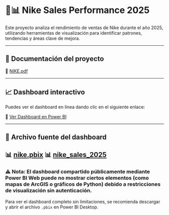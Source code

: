 # 👟📊 Nike Sales Performance 2025

Este proyecto analiza el rendimiento de ventas de Nike durante el año 2025, utilizando herramientas de visualización para identificar patrones, tendencias y áreas clave de mejora.

---

## 📄 Documentación del proyecto

📘 [NIKE.pdf](./NIKE.pdf)

---

## 📈 Dashboard interactivo

Puedes ver el dashboard en línea dando clic en el siguiente enlace:

🔗 [Ver Dashboard en Power BI](https://app.powerbi.com/view?r=eyJrIjoiYzFiZTU0YTYtNjFmNC00YjRiLTg0ODUtODAxNzNjMTk1YzQyIiwidCI6IjRiZjM4ZWEyLTgzMmQtNDU1Mi1iNTA4LTQyMTU3MGRhNDNmZiIsImMiOjR9)

---

## 📁 Archivo fuente del dashboard

📊 [nike.pbix](./nike.pbix)
📊 [nike_sales_2025](./nike_sales_2025.csv)
----

 ### ⚠️ Nota: El dashboard compartido públicamente mediante Power BI Web puede no mostrar ciertos elementos (como mapas de ArcGIS o gráficos de Python) debido a restricciones de visualización sin autenticación.  
Para ver el dashboard completo sin limitaciones, se recomienda descargar y abrir el archivo `.pbix` en Power BI Desktop.
